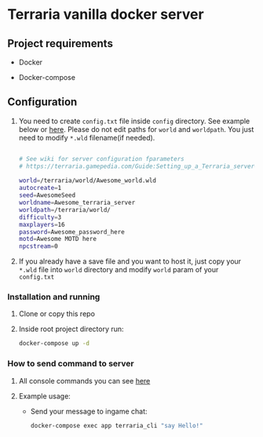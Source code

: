 # Terraria vanilla docker server


## Project requirements

* Docker

* Docker-compose


## Configuration

1. You need to create `config.txt` file inside `config` directory. See example below or [here](https://terraria.gamepedia.com/Guide:Setting_up_a_Terraria_server#Making_a_configuration_file). Please do not edit paths for `world` and `worldpath`. You just need to modify `*.wld` filename(if needed).
    ```bash
    
    # See wiki for server configuration fparameters
    # https://terraria.gamepedia.com/Guide:Setting_up_a_Terraria_server#Making_a_configuration_file
  
    world=/terraria/world/Awesome_world.wld
    autocreate=1
    seed=AwesomeSeed
    worldname=Awesome_terraria_server
    worldpath=/terraria/world/
    difficulty=3
    maxplayers=16
    password=Awesome_password_here
    motd=Awesome MOTD here
    npcstream=0
    ```

2. If you already have a save file and you want to host it, just copy your `*.wld` file into `world` directory and modify `world` param of your `config.txt`


### Installation and running

1. Clone or copy this repo

2. Inside root project directory run:
    ```bash
   docker-compose up -d 
   ```

   
### How to send command to server

1. All console commands you can see [here](https://terraria.gamepedia.com/Server#List_of_console_commands)

2. Example usage:
    * Send your message to ingame chat:
    
       ```bash
       docker-compose exec app terraria_cli "say Hello!" 
       ```
